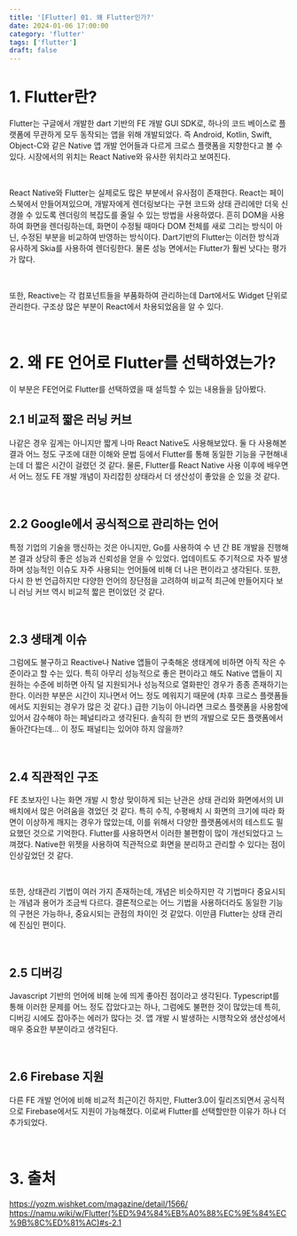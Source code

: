 ```yaml
---
title: '[Flutter] 01. 왜 Flutter인가?'
date: 2024-01-06 17:00:00
category: 'flutter'
tags: ['flutter']
draft: false
---
```


# 1. Flutter란?

Flutter는 구글에서 개발한 dart 기반의 FE 개발 GUI SDK로, 하나의 코드 베이스로 플랫폼에 무관하게 모두 동작되는 앱을 위해 개발되었다. 즉 Android, Kotlin, Swift, Object-C와 같은 Native 앱 개발 언어들과 다르게 크로스 플랫폼을 지향한다고 볼 수 있다. 시장에서의 위치는 React Native와 유사한 위치라고 보여진다.

</br>

React Native와 Flutter는 실제로도 많은 부분에서 유사점이 존재한다. React는 페이스북에서 만들어져있으며, 개발자에게 렌더링보다는 구현 코드와 상태 관리에만 더욱 신경쓸 수 있도록 렌더링의 복잡도를 줄일 수 있는 방법을 사용하였다. 흔히 DOM을 사용하여 화면을 렌더링하는데, 화면이 수정될 때마다 DOM 전체를 새로 그리는 방식이 아닌, 수정된 부분을 비교하여 반영하는 방식이다. Dart기반의 Flutter는 이러한 방식과 유사하게 Skia를 사용하여 렌더링한다. 물론 성능 면에서는 Flutter가 훨씬 낫다는 평가가 많다.

</br>

또한, Reactive는 각 컴포넌트들을 부품화하여 관리하는데 Dart에서도 Widget 단위로 관리한다. 구조상 많은 부분이 React에서 차용되었음을 알 수 있다.

</br>

# 2. 왜 FE 언어로 Flutter를 선택하였는가?

이 부분은 FE언어로 Flutter를 선택하였을 때 설득할 수 있는 내용들을 담아봤다.

## 2.1 비교적 짧은 러닝 커브


나같은 경우 깊게는 아니지만 짧게 나마 React Native도 사용해보았다. 둘 다 사용해본 결과 어느 정도 구조에 대한 이해와 문법 등에서 Flutter를 통해 동일한 기능을 구현해내는데 더 짧은 시간이 걸렸던 것 같다. 물론, Flutter를 React Native 사용 이후에 배우면서 어느 정도 FE 개발 개념이 자리잡힌 상태라서 더 생산성이 좋았을 순 있을 것 같다.

</br>

## 2.2 Google에서 공식적으로 관리하는 언어


특정 기업의 기술을 맹신하는 것은 아니지만, Go를 사용하여 수 년 간 BE 개발을 진행해본 결과 상당히 좋은 성능과 신뢰성을 얻을 수 있었다. 업데이트도 주기적으로 자주 발생하며 성능적인 이슈도 자주 사용되는 언어들에 비해 더 나은 편이라고 생각된다. 또한, 다시 한 번 언급하지만 다양한 언어의 장단점을 고려하여 비교적 최근에 만들어지다 보니 러닝 커브 역시 비교적 짧은 편이었던 것 같다.

</br>

## 2.3 생태계 이슈

그럼에도 불구하고 Reactive나 Native 앱들이 구축해온 생태계에 비하면 아직 작은 수준이라고 할 수는 있다. 특히 아무리 성능적으로 좋은 편이라고 해도 Native 앱들이 지원하는 수준에 비하면 아직 덜 지원되거나 성능적으로 열화판인 경우가 종종 존재하기는 한다. 이러한 부분은 시간이 지나면서 어느 정도 메워지기 때문에 (차후 크로스 플랫폼들에서도 지원되는 경우가 많은 것 같다.) 급한 기능이 아니라면 크로스 플랫폼을 사용함에 있어서 감수해야 하는 페널티라고 생각된다. 솔직히 한 번의 개발으로 모든 플랫폼에서 돌아간다는데... 이 정도 패널티는 있어야 하지 않을까?

</br>

## 2.4 직관적인 구조

FE 초보자인 나는 화면 개발 시 항상 맞이하게 되는 난관은 상태 관리와 화면에서의 UI 배치에서 많은 어려움을 겪었던 것 같다. 특히 수직, 수평배치 시 화면의 크기에 따라 화면이 이상하게 깨지는 경우가 많았는데, 이를 위해서 다양한 플랫폼에서의 테스트도 필요했던 것으로 기억한다. Flutter를 사용하면서 이러한 불편함이 많이 개선되었다고 느껴졌다. Native한 위젯을 사용하여 직관적으로 화면을 분리하고 관리할 수 있다는 점이 인상깊었던 것 같다. 

</br>

또한, 상태관리 기법이 여러 가지 존재하는데, 개념은 비슷하지만 각 기법마다 중요시되는 개념과 용어가 조금씩 다르다. 결론적으로는 어느 기법을 사용하더라도 동일한 기능의 구현은 가능하나, 중요시되는 관점의 차이인 것 같았다. 이만큼 Flutter는 상태 관리에 진심인 편이다.

</br>


## 2.5 디버깅

Javascript 기반의 언어에 비해 눈에 띄게 좋아진 점이라고 생각된다. Typescript를 통해 이러한 문제를 어느 정도 잡았다고는 하나, 그럼에도 불편한 것이 많았는데 특히, 디버깅 시에도 잡아주는 에러가 많다는 것. 앱 개발 시 발생하는 시행착오와 생산성에서 매우 중요한 부분이라고 생각된다.

</br>

## 2.6 Firebase 지원


다른 FE 개발 언어에 비해 비교적 최근이긴 하지만, Flutter3.0이 릴리즈되면서 공식적으로 Firebase에서도 지원이 가능해졌다. 이로써 Flutter를 선택할만한 이유가 하나 더 추가되었다.

</br>

# 3. 출처
https://yozm.wishket.com/magazine/detail/1566/</br>
https://namu.wiki/w/Flutter(%ED%94%84%EB%A0%88%EC%9E%84%EC%9B%8C%ED%81%AC)#s-2.1</br>